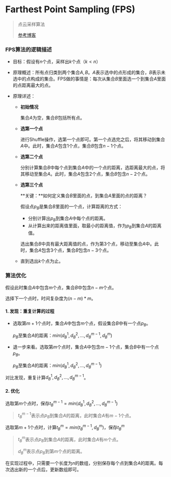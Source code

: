 # Farthest Point Sampling (FPS)

> 点云采样算法
>
> [参考博客](https://zhuanlan.zhihu.com/p/114522377)

### FPS算法的逻辑描述

- 目标：假设有$n$个点，采样出$k$个点（$k<n$）

- 原理概述：所有点归类到两个集合$A,B$。$A$表示选中的点形成的集合，$B$表示未选中的点构成的集合。FPS做的事情是：每次从集合$B$里面选一个到集合$A$里面的点距离最大的点。

- 原理详述：

  - **初始情况**

    集合$A$为空，集合$B$包括所有点。

  - **选第一个点**

    进行Shuffle操作，选第一个点即可。第一个点选完之后，将其移动到集合$A​$中。此时，集合$A​$包含$1​$个点，集合$B​$包含$n-1​$个点。

  - **选第二个点**

    分别计算集合$B$中每个点到集合$A$中的一个点的距离，选距离最大的点，将其移动至集合$A$。此时，集合$A$包含$2$个点，集合$B$包含$n-2$个点。

  - **选第三个点**

    **关键：**如何定义集合$B$里面的点，到集合$A$里面的点的距离？

    假设点$p_B$是集合$B$里面的一个点，计算距离的方式：

    - 分别计算出$p_B$到集合$A$中每个点的距离。
    - 从计算出来的距离值里面，取最小的距离值，作为$p_B$到集合$A$的距离值。

    选出集合$B$中具有最大距离值的点，作为第$3$个点，移动至集合$A$中。此时，集合$A$包含$3$个点，集合$B$包含$n-3$个点。

  - 直到选出$k$个点为止。

### 算法优化

假设此时集合$A$中包含$m$个点，集合$B$中包含$n-m$个点。

选择下一个点时，时间复杂度为$(n-m)*m$。

#### 1. 发现：重复计算的过程

- 选取第$m+1$个点时，集合$A$中包含$m$个点，假设集合$B$中有一个点$p_B$。

  $p_B$至集合$A$的距离：$min({d_B^1, d_B^2,…,d_B^{m-1},d_B^{m}})$

- 退一步来看。选取第$m$个点时，集合$A$中包含$m-1$个点，集合$B$中有一个点$p_B$。

  $p_B$至集合$A$的距离：$min({d_B^1, d_B^2,…,d_B^{m-1}})$

对比发现，重复计算${d_B^1, d_B^2,…,d_B^{m-1}}$。

#### 2. 优化

选取第$m$个点时，保存$t_B^{m-1}=min({d_B^1, d_B^2,…,d_B^{m-1}})$

> $t_B^{m-1}$表示点$p_B$到集合$A$的距离，此时集合$A$有$m-1$个点。

选取第$m+1$个点时，计算$t_B^m=min(t_B^{m-1},d_B^{m})$，保存$t_B^m$

> $t_B^{m}$表示点$p_B$到集合$A$的距离，此时集合$A$有$m$个点。
>
> $d_B^{m}$表示点$p_B$到第$m$个点的距离。

在实现过程中，只需要一个长度为$n$的数组，分别保存每个点到集合$A$的距离。每次选出新的一个点后，更新数组即可。